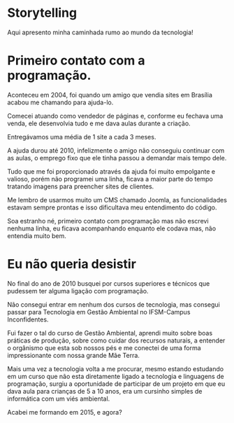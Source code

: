 # Storytelling
Aqui apresento minha caminhada rumo ao mundo da tecnologia!

# Primeiro contato com a programação.
Aconteceu em 2004, foi quando um amigo que vendia sites em Brasília acabou me chamando para ajuda-lo.

Comecei atuando como vendedor de páginas e, conforme eu fechava uma venda, ele desenvolvia tudo e me dava aulas durante a criação.

Entregávamos uma média de 1 site a cada 3 meses.

A ajuda durou até 2010, infelizmente o amigo não conseguiu continuar com as aulas, o emprego fixo que ele tinha passou a demandar mais tempo dele.

Tudo que me foi proporcionado através da ajuda foi muito empolgante e valioso, porém não programei uma linha, ficava a maior parte do tempo tratando imagens para preencher sites de clientes.

Me lembro de usarmos muito um CMS chamado Joomla, as funcionalidades estavam sempre prontas e isso dificultava meu entendimento do código.

Soa estranho né, primeiro contato com programação mas não escrevi nenhuma linha, eu ficava acompanhando enquanto ele codava mas, não entendia muito bem.

# Eu não queria desistir

No final do ano de 2010 busquei por cursos superiores e técnicos que pudessem ter alguma ligação com programação.

Não consegui entrar em nenhum dos cursos de tecnologia, mas consegui passar para Tecnologia em Gestão Ambiental no IFSM-Campus Inconfidentes.

Fui fazer o tal do curso de Gestão Ambiental, aprendi muito sobre boas práticas de produção, sobre como cuidar dos recursos naturais, a entender o orgânismo que esta sob nossos pés e me conectei de uma forma impressionante com nossa grande Mãe Terra.

Mais uma vez a tecnologia volta a me procurar, mesmo estando estudando em um curso que não esta diretamente ligado a tecnologia e linguagens de programação, surgiu a oportunidade de participar de um projeto em que eu dava aula para crianças de 5 a 10 anos, era um cursinho simples de informática com um viés ambiental.

Acabei me formando em 2015, e agora?